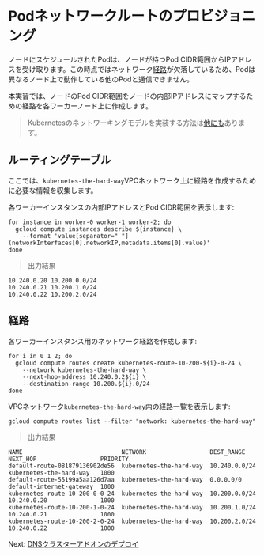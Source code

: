 # Podネットワークルートのプロビジョニング

ノードにスケジュールされたPodは、ノードが持つPod CIDR範囲からIPアドレスを受け取ります。この時点ではネットワーク[経路](https://cloud.google.com/compute/docs/vpc/routes)が欠落しているため、Podは異なるノード上で動作している他のPodと通信できません。

本実習では、ノードのPod CIDR範囲をノードの内部IPアドレスにマップするための経路を各ワーカーノード上に作成します。

> Kubernetesのネットワーキングモデルを実装する方法は[他にも]((https://kubernetes.io/docs/concepts/cluster-administration/networking/#how-to-achieve-this) )あります。

## ルーティングテーブル

ここでは、`kubernetes-the-hard-way`VPCネットワーク上に経路を作成するために必要な情報を収集します。

各ワーカーインスタンスの内部IPアドレスとPod CIDR範囲を表示します:

```
for instance in worker-0 worker-1 worker-2; do
  gcloud compute instances describe ${instance} \
    --format 'value[separator=" "](networkInterfaces[0].networkIP,metadata.items[0].value)'
done
```

> 出力結果

```
10.240.0.20 10.200.0.0/24
10.240.0.21 10.200.1.0/24
10.240.0.22 10.200.2.0/24
```

## 経路

各ワーカーインスタンス用のネットワーク経路を作成します:

```
for i in 0 1 2; do
  gcloud compute routes create kubernetes-route-10-200-${i}-0-24 \
    --network kubernetes-the-hard-way \
    --next-hop-address 10.240.0.2${i} \
    --destination-range 10.200.${i}.0/24
done
```

VPCネットワーク`kubernetes-the-hard-way`内の経路一覧を表示します:

```
gcloud compute routes list --filter "network: kubernetes-the-hard-way"
```

> 出力結果

```
NAME                            NETWORK                  DEST_RANGE     NEXT_HOP                  PRIORITY
default-route-081879136902de56  kubernetes-the-hard-way  10.240.0.0/24  kubernetes-the-hard-way   1000
default-route-55199a5aa126d7aa  kubernetes-the-hard-way  0.0.0.0/0      default-internet-gateway  1000
kubernetes-route-10-200-0-0-24  kubernetes-the-hard-way  10.200.0.0/24  10.240.0.20               1000
kubernetes-route-10-200-1-0-24  kubernetes-the-hard-way  10.200.1.0/24  10.240.0.21               1000
kubernetes-route-10-200-2-0-24  kubernetes-the-hard-way  10.200.2.0/24  10.240.0.22               1000
```

Next: [DNSクラスターアドオンのデプロイ](12-dns-addon.md)
